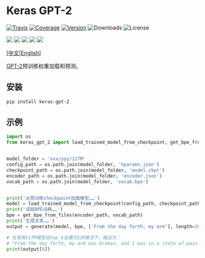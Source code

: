 # Keras GPT-2

[![Travis](https://travis-ci.org/CyberZHG/keras-gpt-2.svg)](https://travis-ci.org/CyberZHG/keras-gpt-2)
[![Coverage](https://coveralls.io/repos/github/CyberZHG/keras-gpt-2/badge.svg?branch=master)](https://coveralls.io/github/CyberZHG/keras-gpt-2)
[![Version](https://img.shields.io/pypi/v/keras-gpt-2.svg)](https://pypi.org/project/keras-gpt-2/)
![Downloads](https://img.shields.io/pypi/dm/keras-gpt-2.svg)
![License](https://img.shields.io/pypi/l/keras-gpt-2.svg)

![](https://img.shields.io/badge/keras-tensorflow-blue.svg)
![](https://img.shields.io/badge/keras-theano-blue.svg)
![](https://img.shields.io/badge/keras-tf.keras-blue.svg)
![](https://img.shields.io/badge/keras-tf.keras/eager-blue.svg)
![](https://img.shields.io/badge/keras-tf.keras/2.0_beta-blue.svg)

\[[中文](https://github.com/CyberZHG/keras-gpt-2/blob/master/README.zh-CN.md)|[English](https://github.com/CyberZHG/keras-gpt-2/blob/master/README.md)\]

[GPT-2](https://d4mucfpksywv.cloudfront.net/better-language-models/language_models_are_unsupervised_multitask_learners.pdf)预训练权重加载和预测。

## 安装

```bash
pip install keras-gpt-2
```

## 示例

```python
import os
from keras_gpt_2 import load_trained_model_from_checkpoint, get_bpe_from_files, generate


model_folder = 'xxx/yyy/117M'
config_path = os.path.join(model_folder, 'hparams.json')
checkpoint_path = os.path.join(model_folder, 'model.ckpt')
encoder_path = os.path.join(model_folder, 'encoder.json')
vocab_path = os.path.join(model_folder, 'vocab.bpe')


print('从预训练checkpoint加载模型……')
model = load_trained_model_from_checkpoint(config_path, checkpoint_path)
print('读取BPE词典……')
bpe = get_bpe_from_files(encoder_path, vocab_path)
print('生成文本……')
output = generate(model, bpe, ['From the day forth, my arm'], length=20, top_k=1)

# 在使用117M模型且top_k设置为1的情况下，输出为：
# "From the day forth, my arm was broken, and I was in a state of pain. I was in a state of pain,"
print(output[0])
```
